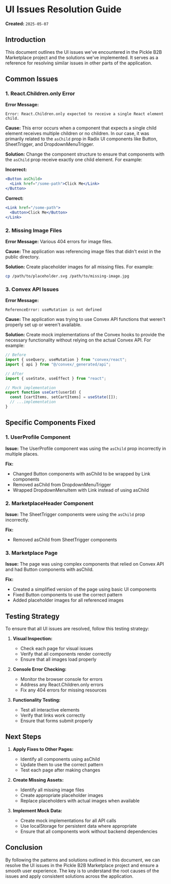 # UI Issues Resolution Guide

**Created:** `2025-05-07`

## Introduction

This document outlines the UI issues we've encountered in the Pickle B2B Marketplace project and the solutions we've implemented. It serves as a reference for resolving similar issues in other parts of the application.

## Common Issues

### 1. React.Children.only Error

**Error Message:**
```
Error: React.Children.only expected to receive a single React element child.
```

**Cause:**
This error occurs when a component that expects a single child element receives multiple children or no children. In our case, it was primarily related to the `asChild` prop in Radix UI components like Button, SheetTrigger, and DropdownMenuTrigger.

**Solution:**
Change the component structure to ensure that components with the `asChild` prop receive exactly one child element. For example:

**Incorrect:**
```jsx
<Button asChild>
  <Link href="/some-path">Click Me</Link>
</Button>
```

**Correct:**
```jsx
<Link href="/some-path">
  <Button>Click Me</Button>
</Link>
```

### 2. Missing Image Files

**Error Message:**
Various 404 errors for image files.

**Cause:**
The application was referencing image files that didn't exist in the public directory.

**Solution:**
Create placeholder images for all missing files. For example:

```bash
cp /path/to/placeholder.svg /path/to/missing-image.jpg
```

### 3. Convex API Issues

**Error Message:**
```
ReferenceError: useMutation is not defined
```

**Cause:**
The application was trying to use Convex API functions that weren't properly set up or weren't available.

**Solution:**
Create mock implementations of the Convex hooks to provide the necessary functionality without relying on the actual Convex API. For example:

```jsx
// Before
import { useQuery, useMutation } from "convex/react";
import { api } from "@/convex/_generated/api";

// After
import { useState, useEffect } from "react";

// Mock implementation
export function useCart(userId) {
  const [cartItems, setCartItems] = useState([]);
  // ...implementation
}
```

## Specific Components Fixed

### 1. UserProfile Component

**Issue:**
The UserProfile component was using the `asChild` prop incorrectly in multiple places.

**Fix:**
- Changed Button components with asChild to be wrapped by Link components
- Removed asChild from DropdownMenuTrigger
- Wrapped DropdownMenuItem with Link instead of using asChild

### 2. MarketplaceHeader Component

**Issue:**
The SheetTrigger components were using the `asChild` prop incorrectly.

**Fix:**
- Removed asChild from SheetTrigger components

### 3. Marketplace Page

**Issue:**
The page was using complex components that relied on Convex API and had Button components with asChild.

**Fix:**
- Created a simplified version of the page using basic UI components
- Fixed Button components to use the correct pattern
- Added placeholder images for all referenced images

## Testing Strategy

To ensure that all UI issues are resolved, follow this testing strategy:

1. **Visual Inspection:**
   - Check each page for visual issues
   - Verify that all components render correctly
   - Ensure that all images load properly

2. **Console Error Checking:**
   - Monitor the browser console for errors
   - Address any React.Children.only errors
   - Fix any 404 errors for missing resources

3. **Functionality Testing:**
   - Test all interactive elements
   - Verify that links work correctly
   - Ensure that forms submit properly

## Next Steps

1. **Apply Fixes to Other Pages:**
   - Identify all components using asChild
   - Update them to use the correct pattern
   - Test each page after making changes

2. **Create Missing Assets:**
   - Identify all missing image files
   - Create appropriate placeholder images
   - Replace placeholders with actual images when available

3. **Implement Mock Data:**
   - Create mock implementations for all API calls
   - Use localStorage for persistent data where appropriate
   - Ensure that all components work without backend dependencies

## Conclusion

By following the patterns and solutions outlined in this document, we can resolve the UI issues in the Pickle B2B Marketplace project and ensure a smooth user experience. The key is to understand the root causes of the issues and apply consistent solutions across the application.
